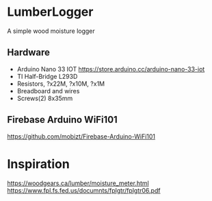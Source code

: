 # LumberLogger
A simple wood moisture logger

## Hardware
* Arduino Nano 33 IOT https://store.arduino.cc/arduino-nano-33-iot
* TI Half-Bridge L293D
* Resistors, ?x22M, ?x10M, ?x1M
* Breadboard and wires
* Screws(2) 8x35mm

## Firebase Arduino WiFi101
https://github.com/mobizt/Firebase-Arduino-WiFi101

# Inspiration
https://woodgears.ca/lumber/moisture_meter.html
https://www.fpl.fs.fed.us/documnts/fplgtr/fplgtr06.pdf


